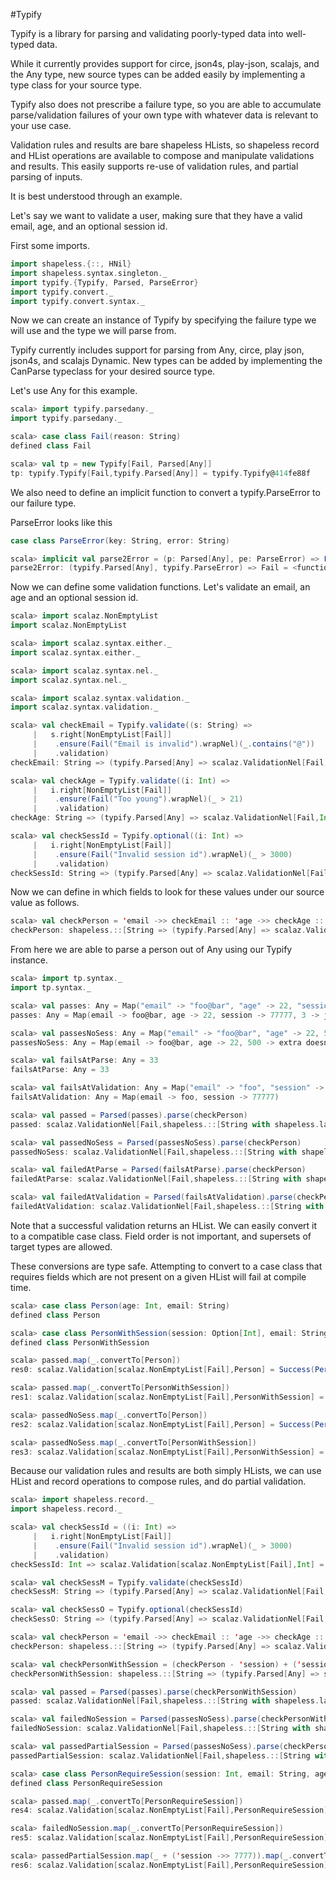 #Typify

Typify is a library for parsing and validating poorly-typed data into well-typed data.

While it currently provides support for circe, json4s, play-json, scalajs, and the Any type,
new source types can be added easily by implementing a type class for your source type.

Typify also does not prescribe a failure type, so you are able to accumulate parse/validation
failures of your own type with whatever data is relevant to your use case.

Validation rules and results are bare shapeless HLists, so shapeless record and HList
operations are available to compose and manipulate validations and results. This easily
supports re-use of validation rules, and partial parsing of inputs.

It is best understood through an example.

Let's say we want to validate a user, making sure that they have a valid email, age,
and an optional session id.

First some imports.

```scala
import shapeless.{::, HNil}
import shapeless.syntax.singleton._
import typify.{Typify, Parsed, ParseError}
import typify.convert._
import typify.convert.syntax._
```

Now we can create an instance of Typify  by specifying the failure type we will use and
the type we will parse from.

Typify currently includes support for parsing from Any, circe, play json, json4s, and scalajs Dynamic.
New types can be added by implementing the CanParse typeclass for your desired source type.

Let's use Any for this example.

```scala
scala> import typify.parsedany._
import typify.parsedany._

scala> case class Fail(reason: String)
defined class Fail

scala> val tp = new Typify[Fail, Parsed[Any]]
tp: typify.Typify[Fail,typify.Parsed[Any]] = typify.Typify@414fe88f
```

We also need to define an implicit function to convert a typify.ParseError to our failure type.

ParseError looks like this

```scala
case class ParseError(key: String, error: String)
```

```scala
scala> implicit val parse2Error = (p: Parsed[Any], pe: ParseError) => Fail(s"${pe.key} - ${pe.error}")
parse2Error: (typify.Parsed[Any], typify.ParseError) => Fail = <function2>
```

Now we can define some validation functions.
Let's validate an email, an age and an optional session id.

```scala
scala> import scalaz.NonEmptyList
import scalaz.NonEmptyList

scala> import scalaz.syntax.either._
import scalaz.syntax.either._

scala> import scalaz.syntax.nel._
import scalaz.syntax.nel._

scala> import scalaz.syntax.validation._
import scalaz.syntax.validation._

scala> val checkEmail = Typify.validate((s: String) =>
     |   s.right[NonEmptyList[Fail]]
     |    .ensure(Fail("Email is invalid").wrapNel)(_.contains("@"))
     |    .validation)
checkEmail: String => (typify.Parsed[Any] => scalaz.ValidationNel[Fail,String]) = <function1>

scala> val checkAge = Typify.validate((i: Int) =>
     |   i.right[NonEmptyList[Fail]]
     |    .ensure(Fail("Too young").wrapNel)(_ > 21)
     |    .validation)
checkAge: String => (typify.Parsed[Any] => scalaz.ValidationNel[Fail,Int]) = <function1>

scala> val checkSessId = Typify.optional((i: Int) =>
     |   i.right[NonEmptyList[Fail]]
     |    .ensure(Fail("Invalid session id").wrapNel)(_ > 3000)
     |    .validation)
checkSessId: String => (typify.Parsed[Any] => scalaz.ValidationNel[Fail,Option[Int]]) = <function1>
```

Now we can define in which fields to look for these values under our source value as follows.

```scala
scala> val checkPerson = 'email ->> checkEmail :: 'age ->> checkAge :: 'session ->> checkSessId :: HNil
checkPerson: shapeless.::[String => (typify.Parsed[Any] => scalaz.ValidationNel[Fail,String]) with shapeless.labelled.KeyTag[Symbol with shapeless.tag.Tagged[String("email")],String => (typify.Parsed[Any] => scalaz.ValidationNel[Fail,String])],shapeless.::[String => (typify.Parsed[Any] => scalaz.ValidationNel[Fail,Int]) with shapeless.labelled.KeyTag[Symbol with shapeless.tag.Tagged[String("age")],String => (typify.Parsed[Any] => scalaz.ValidationNel[Fail,Int])],shapeless.::[String => (typify.Parsed[Any] => scalaz.ValidationNel[Fail,Option[Int]]) with shapeless.labelled.KeyTag[Symbol with shapeless.tag.Tagged[String("session")],String => (typify.Parsed[Any] => scalaz.ValidationNel[Fail,Option[Int]])],shapeless.HNil]]] = <function1> :: <function1> :: <function1> :: HNil
```

From here we are able to parse a person out of Any using our Typify instance.

```scala
scala> import tp.syntax._
import tp.syntax._

scala> val passes: Any = Map("email" -> "foo@bar", "age" -> 22, "session" -> 77777, 3 -> "junk")
passes: Any = Map(email -> foo@bar, age -> 22, session -> 77777, 3 -> junk)

scala> val passesNoSess: Any = Map("email" -> "foo@bar", "age" -> 22, 500L -> "extra doesnt matter")
passesNoSess: Any = Map(email -> foo@bar, age -> 22, 500 -> extra doesnt matter)

scala> val failsAtParse: Any = 33
failsAtParse: Any = 33

scala> val failsAtValidation: Any = Map("email" -> "foo", "session" -> 77777)
failsAtValidation: Any = Map(email -> foo, session -> 77777)

scala> val passed = Parsed(passes).parse(checkPerson)
passed: scalaz.ValidationNel[Fail,shapeless.::[String with shapeless.labelled.KeyTag[Symbol with shapeless.tag.Tagged[String("email")],String],shapeless.::[Int with shapeless.labelled.KeyTag[Symbol with shapeless.tag.Tagged[String("age")],Int],shapeless.::[Option[Int] with shapeless.labelled.KeyTag[Symbol with shapeless.tag.Tagged[String("session")],Option[Int]],shapeless.HNil]]]] = Success(foo@bar :: 22 :: Some(77777) :: HNil)

scala> val passedNoSess = Parsed(passesNoSess).parse(checkPerson)
passedNoSess: scalaz.ValidationNel[Fail,shapeless.::[String with shapeless.labelled.KeyTag[Symbol with shapeless.tag.Tagged[String("email")],String],shapeless.::[Int with shapeless.labelled.KeyTag[Symbol with shapeless.tag.Tagged[String("age")],Int],shapeless.::[Option[Int] with shapeless.labelled.KeyTag[Symbol with shapeless.tag.Tagged[String("session")],Option[Int]],shapeless.HNil]]]] = Success(foo@bar :: 22 :: None :: HNil)

scala> val failedAtParse = Parsed(failsAtParse).parse(checkPerson)
failedAtParse: scalaz.ValidationNel[Fail,shapeless.::[String with shapeless.labelled.KeyTag[Symbol with shapeless.tag.Tagged[String("email")],String],shapeless.::[Int with shapeless.labelled.KeyTag[Symbol with shapeless.tag.Tagged[String("age")],Int],shapeless.::[Option[Int] with shapeless.labelled.KeyTag[Symbol with shapeless.tag.Tagged[String("session")],Option[Int]],shapeless.HNil]]]] = Failure(NonEmpty[Fail(email - Could not be parsed as java.lang.String),Fail(age - Could not be parsed as Int)])

scala> val failedAtValidation = Parsed(failsAtValidation).parse(checkPerson)
failedAtValidation: scalaz.ValidationNel[Fail,shapeless.::[String with shapeless.labelled.KeyTag[Symbol with shapeless.tag.Tagged[String("email")],String],shapeless.::[Int with shapeless.labelled.KeyTag[Symbol with shapeless.tag.Tagged[String("age")],Int],shapeless.::[Option[Int] with shapeless.labelled.KeyTag[Symbol with shapeless.tag.Tagged[String("session")],Option[Int]],shapeless.HNil]]]] = Failure(NonEmpty[Fail(Email is invalid),Fail(age - Could not be parsed as Int)])
```

Note that a successful validation returns an HList. We can easily convert it to a compatible case
class. Field order is not important, and supersets of target types are allowed.

These conversions are type safe. Attempting to convert to a case class that requires fields which
are not present on a given HList will fail at compile time.

```scala
scala> case class Person(age: Int, email: String)
defined class Person

scala> case class PersonWithSession(session: Option[Int], email: String, age: Int)
defined class PersonWithSession

scala> passed.map(_.convertTo[Person])
res0: scalaz.Validation[scalaz.NonEmptyList[Fail],Person] = Success(Person(22,foo@bar))

scala> passed.map(_.convertTo[PersonWithSession])
res1: scalaz.Validation[scalaz.NonEmptyList[Fail],PersonWithSession] = Success(PersonWithSession(Some(77777),foo@bar,22))

scala> passedNoSess.map(_.convertTo[Person])
res2: scalaz.Validation[scalaz.NonEmptyList[Fail],Person] = Success(Person(22,foo@bar))

scala> passedNoSess.map(_.convertTo[PersonWithSession])
res3: scalaz.Validation[scalaz.NonEmptyList[Fail],PersonWithSession] = Success(PersonWithSession(None,foo@bar,22))
```

Because our validation rules and results are both simply HLists, we can use HList and record
operations to compose rules, and do partial validation.

```scala
scala> import shapeless.record._
import shapeless.record._

scala> val checkSessId = ((i: Int) =>
     |   i.right[NonEmptyList[Fail]]
     |    .ensure(Fail("Invalid session id").wrapNel)(_ > 3000)
     |    .validation)
checkSessId: Int => scalaz.Validation[scalaz.NonEmptyList[Fail],Int] = <function1>

scala> val checkSessM = Typify.validate(checkSessId)
checkSessM: String => (typify.Parsed[Any] => scalaz.ValidationNel[Fail,Int]) = <function1>

scala> val checkSessO = Typify.optional(checkSessId)
checkSessO: String => (typify.Parsed[Any] => scalaz.ValidationNel[Fail,Option[Int]]) = <function1>

scala> val checkPerson = 'email ->> checkEmail :: 'age ->> checkAge :: 'session ->> checkSessO :: HNil
checkPerson: shapeless.::[String => (typify.Parsed[Any] => scalaz.ValidationNel[Fail,String]) with shapeless.labelled.KeyTag[Symbol with shapeless.tag.Tagged[String("email")],String => (typify.Parsed[Any] => scalaz.ValidationNel[Fail,String])],shapeless.::[String => (typify.Parsed[Any] => scalaz.ValidationNel[Fail,Int]) with shapeless.labelled.KeyTag[Symbol with shapeless.tag.Tagged[String("age")],String => (typify.Parsed[Any] => scalaz.ValidationNel[Fail,Int])],shapeless.::[String => (typify.Parsed[Any] => scalaz.ValidationNel[Fail,Option[Int]]) with shapeless.labelled.KeyTag[Symbol with shapeless.tag.Tagged[String("session")],String => (typify.Parsed[Any] => scalaz.ValidationNel[Fail,Option[Int]])],shapeless.HNil]]] = <function1> :: <function1> :: <function1> :: HNil

scala> val checkPersonWithSession = (checkPerson - 'session) + ('session ->> checkSessM)
checkPersonWithSession: shapeless.::[String => (typify.Parsed[Any] => scalaz.Validation[scalaz.NonEmptyList[Fail],String]) with shapeless.labelled.KeyTag[Symbol with shapeless.tag.Tagged[String("email")],String => (typify.Parsed[Any] => scalaz.Validation[scalaz.NonEmptyList[Fail],String])],shapeless.::[String => (typify.Parsed[Any] => scalaz.Validation[scalaz.NonEmptyList[Fail],Int]) with shapeless.labelled.KeyTag[Symbol with shapeless.tag.Tagged[String("age")],String => (typify.Parsed[Any] => scalaz.Validation[scalaz.NonEmptyList[Fail],Int])],shapeless.::[String => (typify.Parsed[Any] => scalaz.Validation[scalaz.NonEmptyList[Fail],Int]) with shapeless.labelled.KeyTag[Symbol with shapeless.tag.Tagged[String("session")],String => (typify.Parsed[Any] => scalaz.Validation[scalaz.NonEmptyLi...

scala> val passed = Parsed(passes).parse(checkPersonWithSession)
passed: scalaz.ValidationNel[Fail,shapeless.::[String with shapeless.labelled.KeyTag[Symbol with shapeless.tag.Tagged[String("email")],String],shapeless.::[Int with shapeless.labelled.KeyTag[Symbol with shapeless.tag.Tagged[String("age")],Int],shapeless.::[Int with shapeless.labelled.KeyTag[Symbol with shapeless.tag.Tagged[String("session")],Int],shapeless.HNil]]]] = Success(foo@bar :: 22 :: 77777 :: HNil)

scala> val failedNoSession = Parsed(passesNoSess).parse(checkPersonWithSession)
failedNoSession: scalaz.ValidationNel[Fail,shapeless.::[String with shapeless.labelled.KeyTag[Symbol with shapeless.tag.Tagged[String("email")],String],shapeless.::[Int with shapeless.labelled.KeyTag[Symbol with shapeless.tag.Tagged[String("age")],Int],shapeless.::[Int with shapeless.labelled.KeyTag[Symbol with shapeless.tag.Tagged[String("session")],Int],shapeless.HNil]]]] = Failure(NonEmpty[Fail(session - Could not be parsed as Int)])

scala> val passedPartialSession = Parsed(passesNoSess).parse(checkPersonWithSession - 'session)
passedPartialSession: scalaz.ValidationNel[Fail,shapeless.::[String with shapeless.labelled.KeyTag[Symbol with shapeless.tag.Tagged[String("email")],String],shapeless.::[Int with shapeless.labelled.KeyTag[Symbol with shapeless.tag.Tagged[String("age")],Int],shapeless.HNil]]] = Success(foo@bar :: 22 :: HNil)

scala> case class PersonRequireSession(session: Int, email: String, age: Int)
defined class PersonRequireSession

scala> passed.map(_.convertTo[PersonRequireSession])
res4: scalaz.Validation[scalaz.NonEmptyList[Fail],PersonRequireSession] = Success(PersonRequireSession(77777,foo@bar,22))

scala> failedNoSession.map(_.convertTo[PersonRequireSession])
res5: scalaz.Validation[scalaz.NonEmptyList[Fail],PersonRequireSession] = Failure(NonEmpty[Fail(session - Could not be parsed as Int)])

scala> passedPartialSession.map(_ + ('session ->> 7777)).map(_.convertTo[PersonRequireSession])
res6: scalaz.Validation[scalaz.NonEmptyList[Fail],PersonRequireSession] = Success(PersonRequireSession(7777,foo@bar,22))
```
